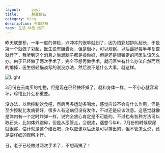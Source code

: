 ```yaml
---
layout:     post
title:      胆囊结石
category: blog
description: 胆囊结石
tags: 生活 体检 结石
---
```

昨天联想桥，一年一度的体检，兴冲冲的很早就到了，因为怕彩超排队超长，于是第一个就做了彩超，医生说有胆囊炎，但是很小，可以观察，以后最好每半年复查就行了，我听到这个消息之后满脑子都是操你妈，但是还是很镇定的问医生该怎么办。由于已经做了两次手术了，完全不想再做手术，就问医生有什么办法自然而然的排掉，医生很轻描淡写的说没办法，然后说不是什么大事，就这样。

![Light](http://guojing.me/images/light.jpg)

3月份在云南买的礼物，但是现在已经快坏掉了，就和身体一样，一不小心就容易坏，珍惜比什么都重要。

没办法，以后控制饮食吧，然后再多运动多喝水，感觉应该不会有什么作用，但是至少控制比发病要好，很多人有这病但没有发作，不过还是应该注意。这感觉就像是体内有一个定时炸弹一样，说完全放心肯定是不可能的。不过也有各种方法可以取石头，比如体外震碎，但是从尿管走，会很疼，遥想今年6、7月份的时候尿尿就很疼，估计就是这个结石吧，所以应该以后还是可以排出的，但不管怎么说，还是要仔细的观察才行。

日，老子已经做过两次手术了，不想再搞了！
